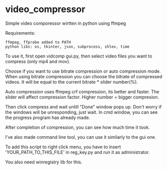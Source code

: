 # video_compressor
Simple video comporessor wirtten in python using ffmpeg

Requirements:
```
ffmpeg, ffprobe added to PATH
python libs: os, tkinter, json, subprocess, shlex, time
```

To use it, first open vidcomp gui.py, then select video files you want to compress (only mp4 and mov).

Choose if you want to use bitrate compression or auto compression mode. When using bitrate compression you can choose the bitrate of compressed videos. 
It will be equal to the current bitrate * slider number(%). 

Auto compression uses ffmpeg crf compression, its better and faster. The slider will affect compression factor. 
Higher number = bigger compresion. 

Then click compress and wait untill "Done" window pops up. Don't worry if the windows will be unresponding, just wait. In cmd window, you can see the progress program  has already made.

After completion of compression, you can see how much time it took.

I've also made command line tool, you can use it similarly to the gui one. 

To add this script to right click menu, you have to insert 'YOUR_PATH_TO_THIS_FILE' in reg_key.py and run it as administrator.

You also need winregistry lib for this.
